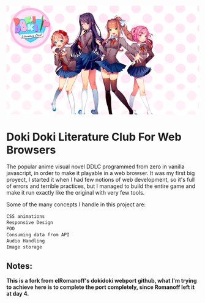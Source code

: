 <img src="descarga.png"/>
<h1>Doki Doki Literature Club For Web Browsers</h1>

The popular anime visual novel DDLC programmed from zero in vanilla javascript, in order to make it playable in a web browser. It was my first big proyect, I started it when I had few notions of web development, so it's full of errors and terrible practices, but I managed to build the entire game and make it run exactly like the original with very few tools.

Some of the many concepts I handle in this project are:

    CSS animations
    Responsive Design
    POO
    Consuming data from API
    Audio Handling 
    Image storage

<h2><b>Notes:</h2> This is a fork from elRomanoff's dokidoki webport github, what I'm trying to achieve here is to complete the port completely, since Romanoff left it at day 4.</b>
